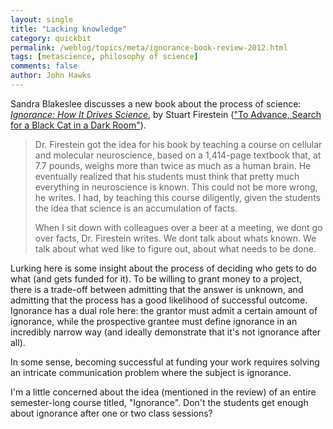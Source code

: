 ```yaml
---
layout: single 
title: "Lacking knowledge" 
category: quickbit
permalink: /weblog/topics/meta/ignorance-book-review-2012.html
tags: [metascience, philosophy of science] 
comments: false 
author: John Hawks 
---
```


Sandra Blakeslee discusses a new book about the process of science: <em><a href="http://www.amazon.com/gp/product/0199828075/ref=as_li_ss_tl?ie=UTF8&tag=johnhawksanth-20&linkCode=as2&camp=1789&creative=390957&creativeASIN=0199828075">Ignorance: How It Drives Science</a></em>, by Stuart Firestein (<a href="http://www.nytimes.com/2012/06/19/science/ignorance-book-review-scientists-dont-care-for-facts.html">"To Advance, Search for a Black Cat in a Dark Room"</a>).

<blockquote>Dr. Firestein got the idea for his book by teaching a course on cellular and molecular neuroscience, based on a 1,414-page textbook that, at 7.7 pounds, weighs more than twice as much as a human brain. He eventually realized that his students must think that pretty much everything in neuroscience is known. This could not be more wrong, he writes. I had, by teaching this course diligently, given the students the idea that science is an accumulation of facts.

When I sit down with colleagues over a beer at a meeting, we dont go over facts, Dr. Firestein writes. We dont talk about whats known. We talk about what wed like to figure out, about what needs to be done.</blockquote>

Lurking here is some insight about the process of deciding who gets to do what (and gets funded for it). To be willing to grant money to a project, there is a trade-off between admitting that the answer is unknown, and admitting that the process has a good likelihood of successful outcome. Ignorance has a dual role here: the grantor must admit a certain amount of ignorance, while the prospective grantee must define ignorance in an incredibly narrow way (and ideally demonstrate that it's not ignorance after all). 

In some sense, becoming successful at funding your work requires solving an intricate communication problem where the subject is ignorance. 

I'm a little concerned about the idea (mentioned in the review) of an entire semester-long course titled, "Ignorance". Don't the students get enough about ignorance after one or two class sessions?

